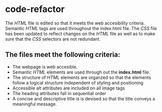 # code-refactor
The *HTML* file is edited so that it meets the web accesibility criteria. 
Semantic *HTML* tags are used throughout the index.html file.
The *CSS* file has been updated to reflect changes on the *HTML* file as well as to make sure that the *CSS* selectors are not redundant.

## The files meet the following criteria:
* The webpage is web accesible.
* Semantic *HTML* elements are used through out the __index.html__ file.
* The structure of *HTML* elements are organzed so that the elements follow a logical structure independent of styling and positioning
* Accessible alt attributes are included on all image tags
* The heading attributes fall in sequential order
* A concise and descriptive title is is devised so that the title conveys a meaningful message.
